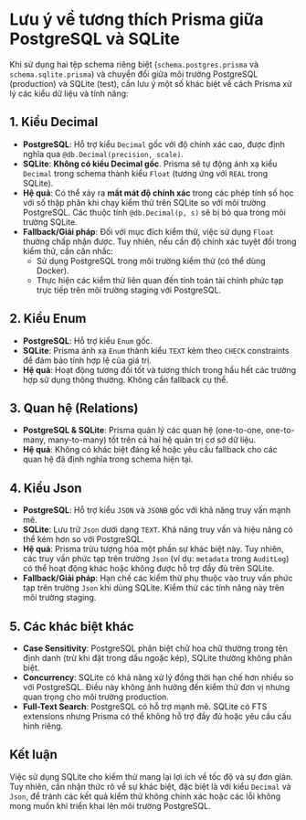 # Lưu ý về tương thích Prisma giữa PostgreSQL và SQLite

Khi sử dụng hai tệp schema riêng biệt (`schema.postgres.prisma` và `schema.sqlite.prisma`) và chuyển đổi giữa môi trường PostgreSQL (production) và SQLite (test), cần lưu ý một số khác biệt về cách Prisma xử lý các kiểu dữ liệu và tính năng:

## 1. Kiểu Decimal

- **PostgreSQL**: Hỗ trợ kiểu `Decimal` gốc với độ chính xác cao, được định nghĩa qua `@db.Decimal(precision, scale)`.
- **SQLite**: **Không có kiểu Decimal gốc**. Prisma sẽ tự động ánh xạ kiểu `Decimal` trong schema thành kiểu `Float` (tương ứng với `REAL` trong SQLite).
- **Hệ quả**: Có thể xảy ra **mất mát độ chính xác** trong các phép tính số học với số thập phân khi chạy kiểm thử trên SQLite so với môi trường PostgreSQL. Các thuộc tính `@db.Decimal(p, s)` sẽ bị bỏ qua trong môi trường SQLite.
- **Fallback/Giải pháp**: Đối với mục đích kiểm thử, việc sử dụng `Float` thường chấp nhận được. Tuy nhiên, nếu cần độ chính xác tuyệt đối trong kiểm thử, cần cân nhắc:
    - Sử dụng PostgreSQL trong môi trường kiểm thử (có thể dùng Docker).
    - Thực hiện các kiểm thử liên quan đến tính toán tài chính phức tạp trực tiếp trên môi trường staging với PostgreSQL.

## 2. Kiểu Enum

- **PostgreSQL**: Hỗ trợ kiểu `Enum` gốc.
- **SQLite**: Prisma ánh xạ `Enum` thành kiểu `TEXT` kèm theo `CHECK` constraints để đảm bảo tính hợp lệ của giá trị.
- **Hệ quả**: Hoạt động tương đối tốt và tương thích trong hầu hết các trường hợp sử dụng thông thường. Không cần fallback cụ thể.

## 3. Quan hệ (Relations)

- **PostgreSQL & SQLite**: Prisma quản lý các quan hệ (one-to-one, one-to-many, many-to-many) tốt trên cả hai hệ quản trị cơ sở dữ liệu.
- **Hệ quả**: Không có khác biệt đáng kể hoặc yêu cầu fallback cho các quan hệ đã định nghĩa trong schema hiện tại.

## 4. Kiểu Json

- **PostgreSQL**: Hỗ trợ kiểu `JSON` và `JSONB` gốc với khả năng truy vấn mạnh mẽ.
- **SQLite**: Lưu trữ `Json` dưới dạng `TEXT`. Khả năng truy vấn và hiệu năng có thể kém hơn so với PostgreSQL.
- **Hệ quả**: Prisma trừu tượng hóa một phần sự khác biệt này. Tuy nhiên, các truy vấn phức tạp trên trường `Json` (ví dụ: `metadata` trong `AuditLog`) có thể hoạt động khác hoặc không được hỗ trợ đầy đủ trên SQLite.
- **Fallback/Giải pháp**: Hạn chế các kiểm thử phụ thuộc vào truy vấn phức tạp trên trường `Json` khi dùng SQLite. Kiểm thử các tính năng này trên môi trường staging.

## 5. Các khác biệt khác

- **Case Sensitivity**: PostgreSQL phân biệt chữ hoa chữ thường trong tên định danh (trừ khi đặt trong dấu ngoặc kép), SQLite thường không phân biệt.
- **Concurrency**: SQLite có khả năng xử lý đồng thời hạn chế hơn nhiều so với PostgreSQL. Điều này không ảnh hưởng đến kiểm thử đơn vị nhưng quan trọng cho môi trường production.
- **Full-Text Search**: PostgreSQL có hỗ trợ mạnh mẽ. SQLite có FTS extensions nhưng Prisma có thể không hỗ trợ đầy đủ hoặc yêu cầu cấu hình riêng.

## Kết luận

Việc sử dụng SQLite cho kiểm thử mang lại lợi ích về tốc độ và sự đơn giản. Tuy nhiên, cần nhận thức rõ về sự khác biệt, đặc biệt là với kiểu `Decimal` và `Json`, để tránh các kết quả kiểm thử không chính xác hoặc các lỗi không mong muốn khi triển khai lên môi trường PostgreSQL.
